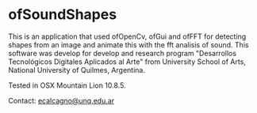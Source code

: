 # ofSoundShapes
This is an application that used ofOpenCv, ofGui and ofFFT for detecting shapes from an image and animate this with the fft analisis of sound. This software was develop for develop and research program "Desarrollos Tecnológicos Digitales Aplicados al Arte" from University School of Arts, National University of Quilmes, Argentina.

Tested in OSX Mountain Lion 10.8.5. 

Contact: ecalcagno@unq.edu.ar
